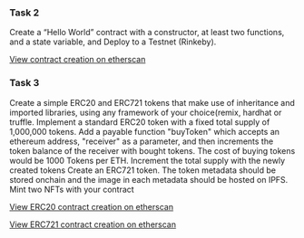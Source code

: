 ### Task 2

Create a “Hello World” contract with a constructor, at least two functions, and a state variable, and Deploy to a Testnet (Rinkeby).

[View contract creation on etherscan](https://rinkeby.etherscan.io/address/0xd7eA4EB52c46EE65cDcD1B127E2939fC60441420)

### Task 3

Create a simple ERC20 and ERC721 tokens that make use of inheritance and imported libraries, using any framework of your choice(remix, hardhat or truffle. Implement a standard ERC20 token with a fixed total supply of 1,000,000 tokens. Add a payable function "buyToken" which accepts an ethereum address, "receiver" as a parameter, and then increments the token balance of the receiver with bought tokens. The cost of buying tokens would be 1000 Tokens per ETH. Increment the total supply with the newly created tokens Create an ERC721 token. The token metadata should be stored onchain and the image in each metadata should be hosted on IPFS. Mint two NFTs with your contract

[View ERC20 contract creation on etherscan](https://rinkeby.etherscan.io/address/0xd7eA4EB52c46EE65cDcD1B127E2939fC60441420)

[View ERC721 contract creation on etherscan](https://rinkeby.etherscan.io/address/0xd7eA4EB52c46EE65cDcD1B127E2939fC60441420)

